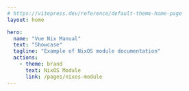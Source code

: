 ```yaml
---
# https://vitepress.dev/reference/default-theme-home-page
layout: home

hero:
  name: "Vue Nix Manual"
  text: "Showcase"
  tagline: "Example of NixOS module documentation"
  actions:
    - theme: brand
      text: NixOS Module
      link: /pages/nixos-module
---
```

